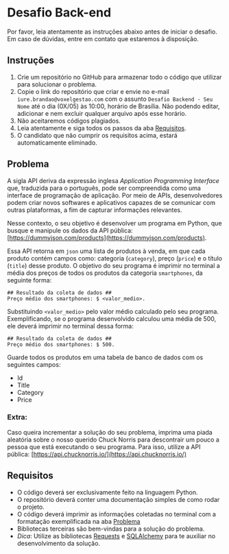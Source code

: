 # Desafio Back-end

Por favor, leia atentamente as instruções abaixo antes de iniciar o desafio. Em caso de dúvidas, entre em contato que estaremos à disposição.

## Instruções

1. Crie um repositório no GitHub para armazenar todo o código que utilizar para solucionar o problema. 
2. Copie o link do repositório que criar e envie no e-mail `iure.brandao@voxelgestao.com` com o assunto `Desafio Backend - Seu Nome` até o dia (0X/05) às 10:00, horário de Brasília. Não podendo editar, adicionar e nem excluir qualquer arquivo após esse horário. 
3. Não aceitaremos códigos plagiados.
4. Leia atentamente e siga todos os passos da aba [Requisitos](#requisitos).
5. O candidato que não cumprir os requisitos acima, estará automaticamente eliminado.

## Problema

A sigla API deriva da expressão inglesa *Application Programming Interface* que, traduzida para o português, pode ser compreendida como uma interface de programação de aplicação. Por meio de APIs, desenvolvedores podem criar novos softwares e aplicativos capazes de se comunicar com outras plataformas, a fim de capturar informações relevantes. 

Nesse contexto, o seu objetivo é desenvolver um programa em Python, que busque e manipule os dados da API pública: [https://dummyjson.com/products](https://dummyjson.com/products). 

Essa API retorna em `json` uma lista de produtos à venda, em que cada produto contém campos como: categoria (`category`), preço (`price`) e o título (`title`) desse produto. O objetivo do seu programa é imprimir no terminal a média dos preços de todos os produtos da categoria `smartphones`, da seguinte forma:
```
## Resultado da coleta de dados ##
Preço médio dos smartphones: $ <valor_medio>.
```
Substituindo `<valor_medio>` pelo valor médio calculado pelo seu programa. 
Exemplificando, se o programa desenvolvido calculou uma média de 500, ele deverá imprimir no terminal dessa forma:
```
## Resultado da coleta de dados ##
Preço médio dos smartphones: $ 500.
```

Guarde todos os produtos em uma tabela de banco de dados com os seguintes campos:
- Id
- Title
- Category
- Price


### **Extra**: 
Caso queira incrementar a solução do seu problema, imprima uma piada aleatória sobre o nosso querido Chuck Norris para descontrair um pouco a pessoa que está executando o seu programa. Para isso, utilize a API pública: [https://api.chucknorris.io/](https://api.chucknorris.io/)


## Requisitos

- O código deverá ser exclusivamente feito na linguagem Python.
- O repositório deverá conter uma documentação simples de como rodar o projeto.
- O código deverá imprimir as informações coletadas no terminal com a formatação exemplificada na aba [Problema](#problema)
- Bibliotecas terceiras são bem-vindas para a solução do problema.
- *Dica*: Utilize as bibliotecas [Requests](https://pypi.org/project/requests/) e [SQLAlchemy](https://pypi.org/project/SQLAlchemy/)  para te auxiliar no desenvolvimento da solução.
